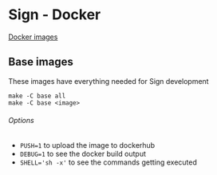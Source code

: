 # Sign - Docker

[Docker images][1]

[1]: https://hub.docker.com/u/signlang

## Base images

These images have everything needed for Sign development

```
make -C base all
make -C base <image>
```

###### Options

- `PUSH=1` to upload the image to dockerhub
- `DEBUG=1` to see the docker build output
- `SHELL='sh -x'` to see the commands getting executed
